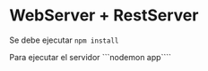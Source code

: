 # WebServer + RestServer

Se debe ejecutar ```npm install``` 

Para ejecutar el servidor ```nodemon app````